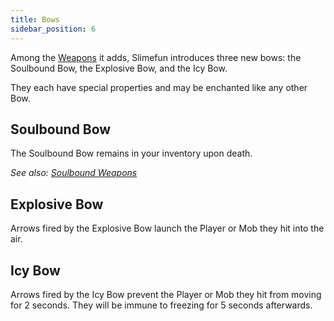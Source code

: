 ```yaml
---
title: Bows
sidebar_position: 6
---
```


Among the [Weapons](/docs/Slimefun/Weapons) it adds, Slimefun introduces three new bows: the Soulbound Bow, the Explosive Bow, and the Icy Bow.

They each have special properties and may be enchanted like any other Bow.

## Soulbound Bow

The Soulbound Bow remains in your inventory upon death.

*See also: [Soulbound Weapons](Soulbound-Weapons)*

## Explosive Bow

Arrows fired by the Explosive Bow launch the Player or Mob they hit into the air.

## Icy Bow

Arrows fired by the Icy Bow prevent the Player or Mob they hit from moving for 2 seconds. They will be immune to freezing for 5 seconds afterwards.

